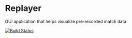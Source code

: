 # Replayer
GUI application that helps visualize pre-recorded match data.

[![Build Status](https://jenkins.gedmin.as/buildStatus/icon?job=imgdiff)](https://jenkins.gedmin.as/job/imgdiff/)